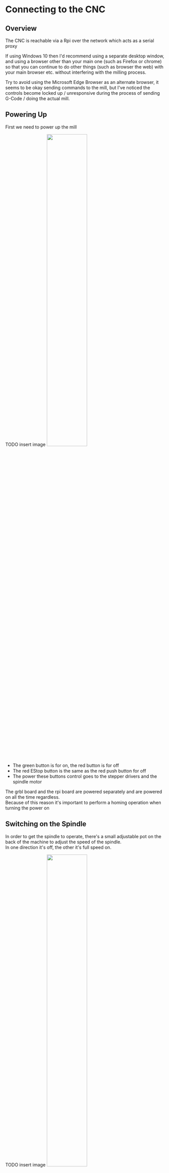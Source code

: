 # Connecting to the CNC

## Overview

The CNC is reachable via a Rpi over the network which acts as a serial proxy

If using Windows 10 then I'd recommend using a separate desktop window, and using a browser other than your main one
(such as Firefox or chrome) so that you can continue to do other things (such as browser the web) with your
main browser etc. without interfering with the milling process.

Try to avoid using the Microsoft Edge Browser as an alternate browser, it seems to be okay sending commands to the mill, but I've noticed the
controls become locked up / unresponsive during the process of sending G-Code / doing the actual mill.


## Powering Up

First we need to power up the mill

TODO insert image
<a href="../../images/Milling/Connecting/Main_Power.jpg"><img src="../../images/Milling/Connecting/Main_Power.jpg" height="50%" width="50%" ></a> <br>

  * The green button is for on, the red button is for off
  * The red EStop button is the same as the red push button for off
  * The power these buttons control goes to the stepper drivers and the spindle motor

The grbl board and the rpi board are powered separately and are powered on all the time regardless. <br>
Because of this reason it's important to perform a homing operation when turning the power on


## Switching on the Spindle

In order to get the spindle to operate, there's a small adjustable pot on the back of the machine to adjust the speed of the spindle. <br>
In one direction it's off, the other it's full speed on.

TODO insert image
<a href="../../images/Milling/Connecting/Spindle_Power.jpg"><img src="../../images/Milling/Connecting/Spindle_Power.jpg" height="50%" width="50%" ></a> <br>

The spindle will only operate if the main power switch is switched on (which also powers the steppers)


## Starting Chillipepr

Next we're going to start up Chillipepr.

Chillipepr is a online system consisting of a series of web pages and JavaScript scripts pulled in from other sites. <br>
There has been an attempt to create an offline version, but for now it's easier just to browse the online version. <br>
The JavaScript within Chillipepr will connect to a Serial Port Json Server located on the Rpi.

  * Open up a browser window
  * Browse to <http://chilipeppr.com/jpadie>

Note the link is different than normal chillipepr / grbl as we're using firmware version 1.1 instead of 0.9 <br>


## Connecting Chillipepr to the CNC

TODO


Next we should be ready to now link / connect Chillipepr to the serial server. <br>
Select **Connect to Host**

<a href="../../images/Milling/Connecting/Connect1.png"><img src="../../images/Milling/Connecting/Connect1.png" height="50%" width="50%" ></a> <br>

Select **Connect to Localhost**

<a href="../../images/Milling/Connecting/Connect2.png"><img src="../../images/Milling/Connecting/Connect2.png" height="50%" width="50%" ></a> <br>

We should now see a list of the devices detected in the bottom right corner.

In the drop down lists make sure **Grbl** is selected, and the maximum baud rate **115,200** <br>
The older versions of Grbl used to use a slower baud rate of around 9600, but the later versions use the max 115,200 speed instead.

Once you've selected Grbl in the drop down, click the tick box on the left to initiate the connection to the board.

<a href="../../images/Milling/Connecting/Connect3.png"><img src="../../images/Milling/Connecting/Connect3.png" height="50%" width="50%" ></a> <br>


## Homing

One of the first steps to do after powering up the mill is to home the device.
Because the grbl board is on all the time but the stepper motors might not be, this means grbl can lose track of where it is up to after a power on cycle.

Click the Homing button on the Chillipepr interface to trigger a homing cycle of the CNC mill. <br>
This will cause the mill to move upwards and to the bottom left hand corner of the machine.

TODO insert image

Without homing there's the risk the machine may go too far downwards
as this is limited by software limits which rely on grbl knowing where the home position is.


## Connecting via Http

If you want to instead connect to the CNC via a Serial Console, it's possible to access the serial port via the browser

  * First browse to the following link in a web browser <br>
    <http://172.16.0.8:8989>

To send a command like $$ which lists the grbl settings we can use the following within the web client
```
send /dev/ttyACM0 $$
```

  * To send G-Code:
    <http://www.shapeoko.com/wiki/index.php/G-Code>
